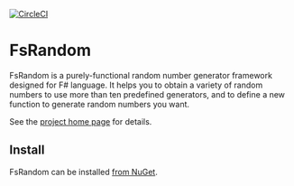 [![CircleCI](https://circleci.com/gh/kos59125/FsRandom.svg?style=svg)](https://circleci.com/gh/kos59125/FsRandom)

FsRandom
========

FsRandom is a purely-functional random number generator framework designed for F# language.
It helps you to obtain a variety of random numbers to use more than ten predefined generators,
and to define a new function to generate random numbers you want.

See the [project home page](http://kos59125.github.io/FsRandom/) for details.

Install
-------

FsRandom can be installed [from NuGet](https://www.nuget.org/packages/FsRandom/).
